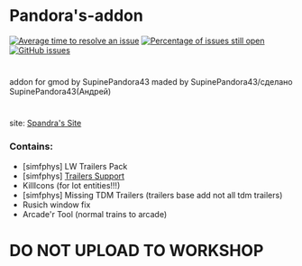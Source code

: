 # Pandora's-addon
[![Average time to resolve an issue](http://isitmaintained.com/badge/resolution/SupinePandora43/Pandora-addon.svg)](http://isitmaintained.com/project/SupinePandora43/Pandora-addon "Average time to resolve an issue")
[![Percentage of issues still open](http://isitmaintained.com/badge/open/SupinePandora43/Pandora-addon.svg)](http://isitmaintained.com/project/SupinePandora43/Pandora-addon "Percentage of issues still open")
[![GitHub issues](https://img.shields.io/github/issues/SupinePandora43/Pandora-addon.svg)](https://github.com/SupinePandora43/Pandoras-addon/issues)
#
addon for gmod by SupinePandora43
maded by SupinePandora43/сделано SupinePandora43(Андрей)
#
site: [Spandra's Site](https://sites.google.com/view/spandora/pandora-addon)
### Contains:
* [simfphys] LW Trailers Pack
* [simfphys] [Trailers Support](https://github.com/SupinePandora43/Pandoras-addon/blob/master/TrailersBaseTweaks.md)
* KillIcons (for lot entities!!!)
* [simfphys] Missing TDM Trailers (trailers base add not all tdm trailers)
* Rusich window fix
* Arcade'r Tool (normal trains to arcade)

# DO NOT UPLOAD TO WORKSHOP
